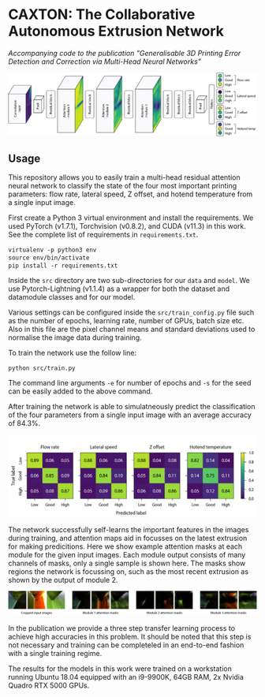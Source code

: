 # CAXTON: The Collaborative Autonomous Extrusion Network

_Accompanying code to the publication "Generalisable 3D Printing Error Detection and Correction via Multi-Head Neural Networks"_

![media/network.jpg](media/network.jpg)

## Usage

This repository allows you to easily train a multi-head residual attention neural network to classify the state of the four most important printing parameters: flow rate, lateral speed, Z offset, and hotend temperature from a single input image.

First create a Python 3 virtual environment and install the requirements. We used PyTorch (v1.7.1), Torchvision (v0.8.2), and CUDA (v11.3) in this work. See the complete list of requirements in `requirements.txt`. 

```
virtualenv -p python3 env
source env/bin/activate
pip install -r requirements.txt
```

Inside the `src` directory are two sub-directories for our `data` and `model`. We use Pytorch-Lightning (v1.1.4) as a wrapper for both the dataset and datamodule classes and for our model.

Various settings can be configured inside the `src/train_config.py` file such as the number of epochs, learning rate, number of GPUs, batch size etc. Also in this file are the pixel channel means and standard deviations used to normalise the image data during training. 

To train the network use the follow line:

```
python src/train.py
```

The command line arguments `-e` for number of epochs and `-s` for the seed can be easily added to the above command.

After training the network is able to simulatneously predict the classification of the four parameters from a single input image with an average accuracy of 84.3%.

![media/network.jpg](media/confusion_matrices.jpg)

The network successfully self-learns the important features in the images during training, and attention maps aid in focusses on the latest extrusion for making predicitions. Here we show example attention masks at each module for the given input images. Each module output consists of many channels of masks, only a single sample is shown here. The masks show regions the network is focussing on, such as the most recent extrusion as shown by the output of module 2.

![media/maps.jpg](media/maps.jpg)

In the publication we provide a three step transfer learning process to achieve high accuracies in this problem. It should be noted that this step is not necessary and training can be completeled in an end-to-end fashion with a single training regime.

The results for the models in this work were trained on a workstation running Ubuntu 18.04 equipped with an i9-9900K, 64GB RAM, 2x Nvidia Quadro RTX 5000 GPUs.
